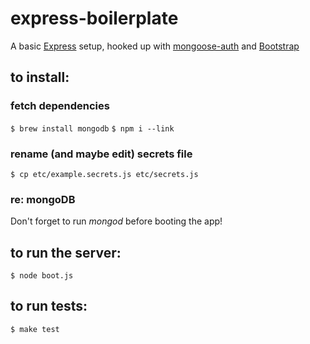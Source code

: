 # express-boilerplate

A basic [Express](http://expressjs.com/) setup, hooked up with [mongoose-auth](https://github.com/bnoguchi/mongoose-auth/) and [Bootstrap](http://twitter.github.com/bootstrap/)

## to install:

### fetch dependencies
```$ brew install mongodb```
```$ npm i --link```

### rename (and maybe edit) secrets file
```$ cp etc/example.secrets.js etc/secrets.js```

### re: mongoDB
Don't forget to run *mongod* before booting the app!


## to run the server:
```$ node boot.js```


## to run tests:
```$ make test```

